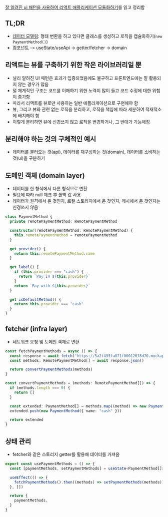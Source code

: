 [잘 알려진 ui 패턴을 사용하여 리액트 애플리케이션 모듈화하기](https://velog.io/@eunbinn/modularizing-react-apps)를 읽고 정리함

## TL;DR

- [데이터 모델링](https://velog.io/@eunbinn/modularizing-react-apps#%EB%A1%9C%EC%A7%81%EC%9D%84-%EC%BA%A1%EC%8A%90%ED%99%94%ED%95%98%EB%8A%94-%EB%8D%B0%EC%9D%B4%ED%84%B0-%EB%AA%A8%EB%8D%B8%EB%A7%81): 형태 변환을 하고 있다면 클래스를 생성하고 로직을 캡슐화하기(`new PaymentMethod()`)
- 컴포넌트 -> useState/useApi -> getter/fetcher -> domain

## 리액트는 뷰를 구축하기 위한 작은 라이브러리일 뿐

- 널리 알려진 UI 패턴은 효과가 입증되었음에도 불구하고 프론트엔드에는 잘 활용되지 않는 경우가 많음
- 덜 체계적인 구조는 코드를 이해하기 위한 노력이 많이 들고 코드 수정에 대한 위험이 증가함
- 따라서 리액트를 뷰로만 사용하는 일반 애플리케이션으로 구현해야 함
- 뷰, 그리고 뷰와 관련 없는 로직을 분리하고, 로직을 책임에 따라 세분하여 적재적소에 배치해야 함
- 이렇게 분리하면 뷰에 신경쓰지 않고 로직을 변경하거나, 그 반대가 가능해짐

## 분리해야 하는 것의 구체적인 예시

- 데이터를 불러오는 것(api), 데이터를 재구성하는 것(domain), 데이터를 소비하는 것(ui)을 구분하기

## 도메인 객체 (domain layer)

- 데이터를 한 형식에서 다른 형식으로 변환
- 필요에 따라 null 체크 후 폴백 값 사용
- 데이터가 원격에서 온 것인지, 로컬 스토리지에서 온 것인지, 캐시에서 온 것인지는 신경쓰지 않음

```typescript
class PaymentMethod {
  private remotePaymentMethod: RemotePaymentMethod

  constructor(remotePaymentMethod: RemotePaymentMethod) {
    this.remotePaymentMethod = remotePaymentMethod
  }

  get provider() {
    return this.remotePaymentMethod.name
  }

  get label() {
    if (this.provider === "cash") {
      return `Pay in ${this.provider}`
    }
    return `Pay with ${this.provider}`
  }

  get isDefaultMethod() {
    return this.provider === "cash"
  }
}
```

## fetcher (infra layer)

- 네트워크 요청 및 도메인 객체로 변환

```typescript
const fetchPaymentMethods = async () => {
  const response = await fetch("https://5a2f495fa871f00012678d70.mockapi.io/api/payment-methods?countryCode=AU")
  const methods: RemotePaymentMethod[] = await response.json()

  return convertPaymentMethods(methods)
}

const convertPaymentMethods = (methods: RemotePaymentMethod[]) => {
  if (methods.length === 0) {
    return []
  }

  const extended: PaymentMethod[] = methods.map((method) => new PaymentMethod(method))
  extended.push(new PaymentMethod({ name: "cash" }))

  return extended
}
```

## 상태 관리

- fetcher와 같은 스토리지 getter를 활용해 데이터를 가져옴

```typescript
export const usePaymentMethods = () => {
  const [paymentMethods, setPaymentMethods] = useState<PaymentMethod[]>([])

  useEffect(() => {
    fetchPaymentMethods().then((methods) => setPaymentMethods(methods))
  }, [])

  return {
    paymentMethods,
  }
}
```
